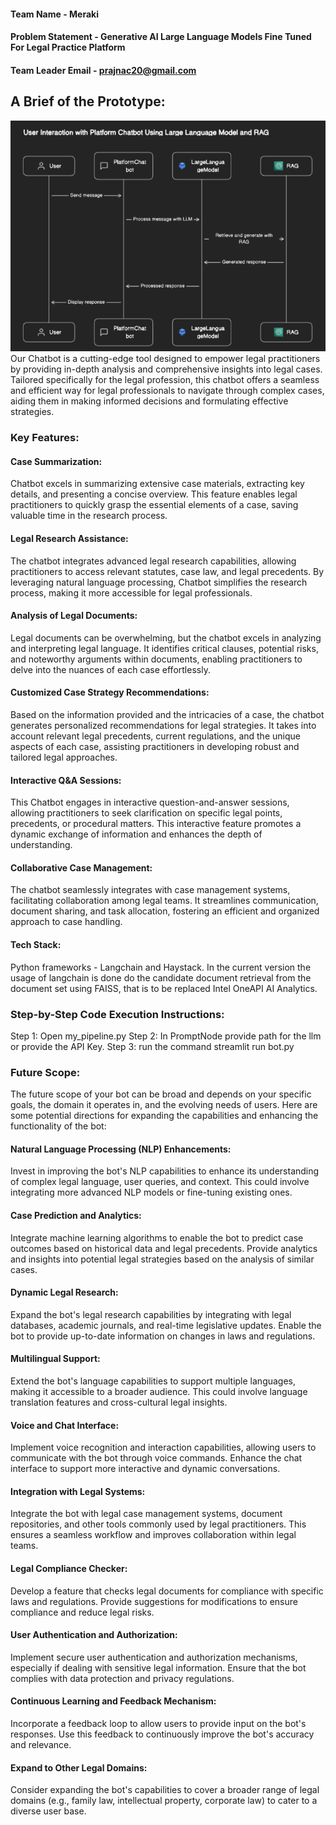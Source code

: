 #### Team Name - Meraki
#### Problem Statement - Generative AI Large Language Models Fine Tuned For Legal Practice Platform
#### Team Leader Email - prajnac20@gmail.com

## A Brief of the Prototype:

![Project Diagram](./diagram.png)
Our Chatbot is a cutting-edge tool designed to empower legal practitioners by providing in-depth analysis and comprehensive insights into legal cases. Tailored specifically for the legal profession, this chatbot offers a seamless and efficient way for legal professionals to navigate through complex cases, aiding them in making informed decisions and formulating effective strategies.

### Key Features:

#### Case Summarization:
Chatbot excels in summarizing extensive case materials, extracting key details, and presenting a concise overview. This feature enables legal practitioners to quickly grasp the essential elements of a case, saving valuable time in the research process.
#### Legal Research Assistance:
The chatbot integrates advanced legal research capabilities, allowing practitioners to access relevant statutes, case law, and legal precedents. By leveraging natural language processing,   Chatbot simplifies the research process, making it more accessible for legal professionals.
#### Analysis of Legal Documents:
Legal documents can be overwhelming, but the chatbot excels in analyzing and interpreting legal language. It identifies critical clauses, potential risks, and noteworthy arguments within documents, enabling practitioners to delve into the nuances of each case effortlessly.
#### Customized Case Strategy Recommendations:
Based on the information provided and the intricacies of a case, the chatbot generates personalized recommendations for legal strategies. It takes into account relevant legal precedents, current regulations, and the unique aspects of each case, assisting practitioners in developing robust and tailored legal approaches.
#### Interactive Q&A Sessions:
This Chatbot engages in interactive question-and-answer sessions, allowing practitioners to seek clarification on specific legal points, precedents, or procedural matters. This interactive feature promotes a dynamic exchange of information and enhances the depth of understanding.

#### Collaborative Case Management:
The chatbot seamlessly integrates with case management systems, facilitating collaboration among legal teams. It streamlines communication, document sharing, and task allocation, fostering an efficient and organized approach to case handling.

#### Tech Stack:

Python frameworks - Langchain and Haystack.
In the current version the usage of langchain is done do the candidate document retrieval from the document set using FAISS, that is to be replaced Intel OneAPI AI Analytics.

### Step-by-Step Code Execution Instructions:
Step 1: Open my_pipeline.py
Step 2: In PromptNode provide path for the llm or provide the API Key.
Step 3: run the command streamlit run bot.py

### Future Scope:

The future scope of your bot can be broad and depends on your specific goals, the domain it operates in, and the evolving needs of users. Here are some potential directions for expanding the capabilities and enhancing the functionality of the bot:

#### Natural Language Processing (NLP) Enhancements:
Invest in improving the bot's NLP capabilities to enhance its understanding of complex legal language, user queries, and context. This could involve integrating more advanced NLP models or fine-tuning existing ones.

#### Case Prediction and Analytics:
Integrate machine learning algorithms to enable the bot to predict case outcomes based on historical data and legal precedents. Provide analytics and insights into potential legal strategies based on the analysis of similar cases.

#### Dynamic Legal Research:
Expand the bot's legal research capabilities by integrating with legal databases, academic journals, and real-time legislative updates. Enable the bot to provide up-to-date information on changes in laws and regulations.

#### Multilingual Support:
Extend the bot's language capabilities to support multiple languages, making it accessible to a broader audience. This could involve language translation features and cross-cultural legal insights.

#### Voice and Chat Interface:
Implement voice recognition and interaction capabilities, allowing users to communicate with the bot through voice commands. Enhance the chat interface to support more interactive and dynamic conversations.

#### Integration with Legal Systems:
Integrate the bot with legal case management systems, document repositories, and other tools commonly used by legal practitioners. This ensures a seamless workflow and improves collaboration within legal teams.

#### Legal Compliance Checker:
Develop a feature that checks legal documents for compliance with specific laws and regulations. Provide suggestions for modifications to ensure compliance and reduce legal risks.

#### User Authentication and Authorization:
Implement secure user authentication and authorization mechanisms, especially if dealing with sensitive legal information. Ensure that the bot complies with data protection and privacy regulations.

#### Continuous Learning and Feedback Mechanism:
Incorporate a feedback loop to allow users to provide input on the bot's responses. Use this feedback to continuously improve the bot's accuracy and relevance.

#### Expand to Other Legal Domains:
Consider expanding the bot's capabilities to cover a broader range of legal domains (e.g., family law, intellectual property, corporate law) to cater to a diverse user base.

